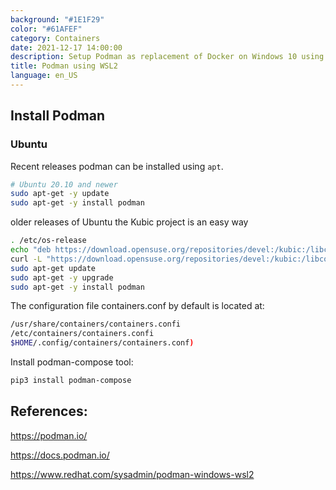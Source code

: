 ```yaml
---
background: "#1E1F29"
color: "#61AFEF"
category: Containers
date: 2021-12-17 14:00:00
description: Setup Podman as replacement of Docker on Windows 10 using WSL2
title: Podman using WSL2
language: en_US
---
```


## Install Podman


### Ubuntu

Recent releases podman can be installed using `apt`.
```bash
# Ubuntu 20.10 and newer
sudo apt-get -y update
sudo apt-get -y install podman
```

older releases of Ubuntu the Kubic project is an easy way

```bash
. /etc/os-release
echo "deb https://download.opensuse.org/repositories/devel:/kubic:/libcontainers:/stable/xUbuntu_${VERSION_ID}/ /" | sudo tee /etc/apt/sources.list.d/devel:kubic:libcontainers:stable.list
curl -L "https://download.opensuse.org/repositories/devel:/kubic:/libcontainers:/stable/xUbuntu_${VERSION_ID}/Release.key" | sudo apt-key add -
sudo apt-get update
sudo apt-get -y upgrade
sudo apt-get -y install podman
```

The configuration file containers.conf by default is located at:
```bash
/usr/share/containers/containers.confi
/etc/containers/containers.confi
$HOME/.config/containers/containers.conf)
```

Install podman-compose tool:
```bash
pip3 install podman-compose
```


## References:

https://podman.io/

https://docs.podman.io/

https://www.redhat.com/sysadmin/podman-windows-wsl2
